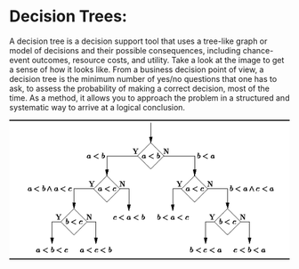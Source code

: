 # Decision Trees: 
A decision tree is a decision support tool that uses a tree-like graph or model of decisions and their possible consequences, 
including chance-event outcomes, resource costs, and utility. 
Take a look at the image to get a sense of how it looks like.
From a business decision point of view, 
a decision tree is the minimum number of yes/no questions that one has to ask, 
to assess the probability of making a correct decision, most of the time. As a method, 
it allows you to approach the problem in a structured and systematic way to arrive at a logical conclusion.

![Decision Tree](DecisionTree.gif)

